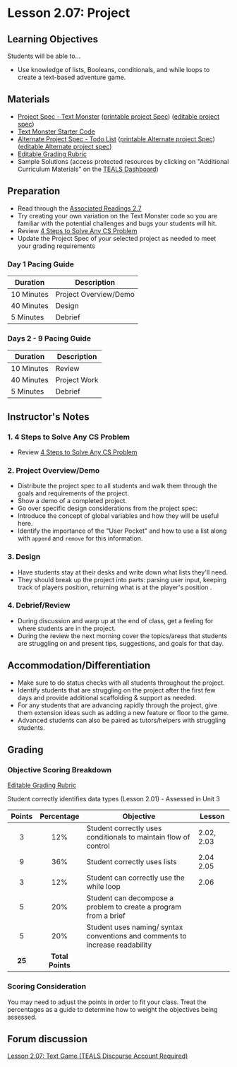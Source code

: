 # Lesson 2.07: Project

## Learning Objectives

Students will be able to...

* Use knowledge of lists, Booleans, conditionals, and while loops to create a text-based adventure game.

## Materials

* [Project Spec - Text Monster][] ([printable project Spec][]) ([editable project spec][])
* [Text Monster Starter Code](https://github.com/TEALSK12/2nd-semester-introduction-to-computer-science/raw/master/units/2_unit/07_lesson/text_Monster_Starter_Code.py)
* [Alternate Project Spec - Todo List][] ([printable Alternate project Spec][]) ([editable Alternate project spec][])
* [Editable Grading Rubric](https://github.com/TEALSK12/2nd-semester-introduction-to-computer-science/raw/master/units/2_unit/07_lesson/rubric.docx)
* Sample Solutions (access protected resources by clicking on "Additional Curriculum Materials" on the [TEALS Dashboard][])

## Preparation

* Read through the [Associated Readings 2.7](https://tealsk12.gitbook.io/intro-cs-2/readings#2-7)
* Try creating your own variation on the Text Monster code so you are familiar with the potential challenges and bugs your students will hit.
* Review [4 Steps to Solve Any CS Problem]
* Update the Project Spec of your selected project as needed to meet your grading requirements

### Day 1 Pacing Guide

| **Duration**   | **Description** |
| ---------- | ----------- |
| 10 Minutes | Project Overview/Demo|
| 40 Minutes | Design      |
| 5 Minutes | Debrief  |

### Days 2 - 9 Pacing Guide

| **Duration**   | **Description** |
| ---------- | ----------- |
| 10 Minutes | Review      |
| 40 Minutes | Project Work|
| 5 Minutes | Debrief  |

## Instructor's Notes

### 1. 4 Steps to Solve Any CS Problem

* Review [4 Steps to Solve Any CS Problem]

### 2. Project Overview/Demo

* Distribute the project spec to all students and walk them through the goals and requirements of the project.
* Show a demo of a completed project.
* Go over specific design considerations from the project spec:
* Introduce the concept of global variables and how they will be useful here.
* Identify the importance of the "User Pocket" and how to use a list along with `append` and `remove` for this information.

### 3. Design

* Have students stay at their desks and write down what lists they'll need.
* They should break up the project into parts: parsing user input, keeping track of players position, returning what is at the player's position .

### 4. Debrief/Review

* During discussion and warp up at the end of class, get a feeling for where students are in the project.
* During the review the next morning cover the topics/areas that students are struggling on and present tips, suggestions, and goals for that day.

## Accommodation/Differentiation

* Make sure to do status checks with all students throughout the project.
* Identify students that are struggling on the project after the first few days and provide additional scaffolding & support as needed.
* For any students that are advancing rapidly through the project, give them extension ideas such as adding a new feature or floor to the game.
* Advanced students can also be paired as tutors/helpers with struggling students.

## Grading

### Objective Scoring Breakdown

[Editable Grading Rubric](https://github.com/TEALSK12/2nd-semester-introduction-to-computer-science/raw/master/units/2_unit/07_lesson/rubric.docx)

Student correctly identifies data types (Lesson 2.01) - Assessed in Unit 3

| Points | Percentage| Objective | Lesson |
| :---: | :---: | --- | --- |
| 3 | 12% | Student correctly uses conditionals to maintain flow of control|2.02, 2.03 |
| 9 | 36% | Student correctly uses lists | 2.04 2.05 |
| 3 | 12% | Student can correctly use the while loop | 2.06 |
| 5 | 20% | Student can decompose a problem to create a program from a brief | |
| 5 | 20% | Student uses naming/ syntax conventions and comments to increase readability | |
| **25** | **Total Points** | | |

### Scoring Consideration

You may need to adjust the points in order to fit your class. Treat the percentages as a guide to determine how to weight the objectives being assessed.

## Forum discussion

[Lesson 2.07: Text Game (TEALS Discourse Account Required)](https://forums.tealsk12.org/c/2nd-semester-unit-2/lesson-2-07-text-game)

[Project Spec - Text Monster]: project.md
[Alternate Project Spec - tODO List]: project.md
[Text Monster Game - Example Code]: project_file.py
[TEALS Dashboard]:http:/www.tealsk12.org/dashboard
[4 Steps to Solve Any CS Problem]:https://github.com/TEALS-IntroCS/2nd-semester-introduction-to-computer-science-principles/raw/master/units/4%20Steps%20to%20Solve%20Any%20CS%20Problem.pdf
[printable project Spec]: https://github.com/TEALSK12/2nd-semester-introduction-to-computer-science/raw/master/units/2_unit/07_lesson/project.pdf
[editable project spec]: https://github.com/TEALSK12/2nd-semester-introduction-to-computer-science/raw/master/units/2_unit/07_lesson/project.docx
[printable alternate project Spec]: https://github.com/TEALSK12/2nd-semester-introduction-to-computer-science/raw/master/units/2_unit/07_lesson/alternate_project.pdf
[editable alternate project spec]: https://github.com/TEALSK12/2nd-semester-introduction-to-computer-science/raw/master/units/2_unit/07_lesson/alternate_project.docx
